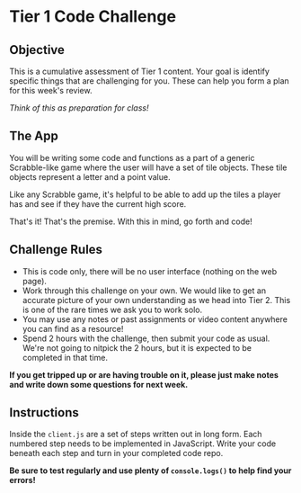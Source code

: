 # Tier 1 Code Challenge

## Objective

This is a cumulative assessment of Tier 1 content. Your goal is identify specific things that are challenging for you. These can help you form a plan for this week's review.

*Think of this as preparation for class!*


## The App

You will be writing some code and functions as a part of a generic Scrabble-like game where the user will have a set of tile objects. These tile objects represent a letter and a point value.

Like any Scrabble game, it's helpful to be able to add up the tiles a player has and see if they have the current high score.

That's it! That's the premise. With this in mind, go forth and code!


## Challenge Rules

- This is code only, there will be no user interface (nothing on the web page).
- Work through this challenge on your own. We would like to get an accurate picture of your own understanding as we head into Tier 2. This is one of the rare times we ask you to work solo. 
- You may use any notes or past assignments or video content anywhere you can find as a resource!
- Spend 2 hours with the challenge, then submit your code as usual. We're not going to nitpick the 2 hours, but it is expected to be completed in that time.

**If you get tripped up or are having trouble on it, please just make notes and write down some questions for next week.**


## Instructions

Inside the `client.js` are a set of steps written out in long form. Each numbered step needs to be implemented in JavaScript. Write your code beneath each step and turn in your completed code repo.

**Be sure to test regularly and use plenty of `console.logs()` to help find your errors!**



